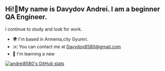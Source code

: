 Hi!👋My name is Davydov Andrei.
I am a beginner QA Engineer.
------------------------------------

I continue to study and look for work.

* 🌍  I'm based in Armenia,city Gyumri.
* ✉️  You can contact me at [Davydov8580@gmail.com](mailto:Davydov8580@gmail.com)
* 🧠  I'm learning a new 







<a href="http://www.github.com/andrei8580"><img src="https://github-readme-stats.vercel.app/api?username=andrei8580&show_icons=true&hide=&count_private=true&title_color=0891b2&text_color=ffffff&icon_color=0891b2&bg_color=1c1917&hide_border=true&show_icons=true" alt="andrei8580's GitHub stats" /></a>
